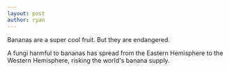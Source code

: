 ```yaml
---
layout: post
author: ryan
---
```

Bananas are a super cool fruit.
But they are endangered.

A fungi harmful to bananas has spread from the Eastern Hemisphere to the Western Hemisphere, risking the world's banana supply.
